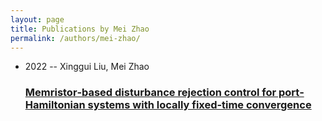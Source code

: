 ```yaml
---
layout: page
title: Publications by Mei Zhao
permalink: /authors/mei-zhao/
---
```


<ul class="post-list">
<li><span class='post-meta'>2022 -- Xinggui Liu, Mei Zhao</span><h3><a class='post-link' href='../../memristor-based-disturbance-rejection-control-for-port-hamiltonian-systems-with-locally-fixed-time-convergence'>Memristor‐based disturbance rejection control for port‐Hamiltonian systems with locally fixed‐time convergence</a></h3></li>

</ul>
